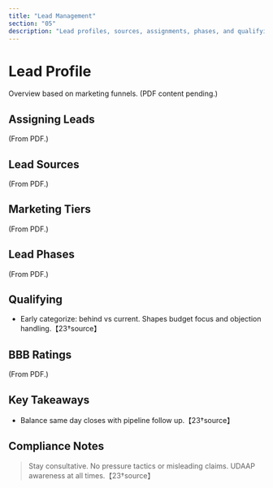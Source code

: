 ```yaml
---
title: "Lead Management"
section: "05"
description: "Lead profiles, sources, assignments, phases, and qualifying signals."
---
```


# Lead Profile
Overview based on marketing funnels. (PDF content pending.)

## Assigning Leads
(From PDF.)

## Lead Sources
(From PDF.)

## Marketing Tiers
(From PDF.)

## Lead Phases
(From PDF.)

## Qualifying
- Early categorize: behind vs current. Shapes budget focus and objection handling.【23†source】

## BBB Ratings
(From PDF.)

## Key Takeaways
- Balance same day closes with pipeline follow up.【23†source】

## Compliance Notes
> Stay consultative. No pressure tactics or misleading claims. UDAAP awareness at all times.【23†source】
